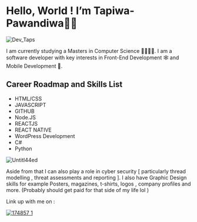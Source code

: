 # Hello, World ! I’m **Tapiwa-Pawandiwa**✌🏾

![Dev_Taps](https://user-images.githubusercontent.com/31037140/189372321-fc27f4fd-8f3e-4007-8de2-5549c813d164.gif)

I am currently studying a Masters in Computer Science 🥸👨🏾‍💻.
I am a software developer with key interests in
Front-End Development 🕸 and Mobile Development 📲. 

## Career Roadmap and Skills List 
* HTML/CSS 
* JAVASCRIPT 
* GITHUB 
* Node.JS
* REACTJS 
* REACT NATIVE 
* WordPress Development
* C#
* Python

![Untitl44ed](https://user-images.githubusercontent.com/31037140/189375740-156f61ba-b071-49d2-ac05-3421f39dee56.png)


Aside from that I can also play a role in cyber security [ particularly thread modelling , threat assessments and reporting ].
I also have Graphic Design skills for example Posters, magazines, t-shirts, logos , company profiles and more. (Probably should get paid for that side of my life lol ) 

Link up with me on : 

[![174857 1](https://user-images.githubusercontent.com/31037140/189374137-7513f07e-48cd-4472-8dd4-956bf570e0da.png)](https://www.linkedin.com/in/tapiwa-pawandiwa-9b004a14b)
